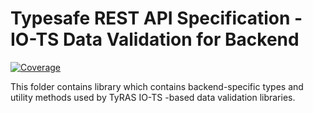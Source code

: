 # Typesafe REST API Specification - IO-TS Data Validation for Backend

[![Coverage](https://codecov.io/gh/ty-ras/data-io-ts/branch/main/graph/badge.svg?flag=data-backend)](https://codecov.io/gh/ty-ras/data-io-ts)

This folder contains library which contains backend-specific types and utility methods used by TyRAS IO-TS -based data validation libraries.
